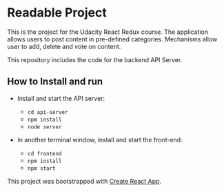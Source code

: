 # Readable Project

This is the project for the Udacity React Redux course.
 The application allows users to post content in pre-defined categories. Mechanisms allow user to add, delete and vote on content.

This repository includes the code for the backend API Server.

## How to Install and run

* Install and start the API server:
    - `cd api-server`
    - `npm install`
    - `node server`

* In another terminal window, install and start the front-end:
    - `cd frontend`
    - `npm install`
    - `npm start`

This project was bootstrapped with [Create React App](https://github.com/facebookincubator/create-react-app).
